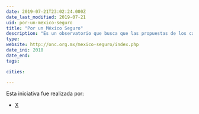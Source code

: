 ```yaml
---
date: 2019-07-21T23:02:24.000Z
date_last_modified: 2019-07-21
uid: por-un-mexico-seguro
title: "Por un México Seguro"
description: "Es un observatorio que busca que las propuestas de los candidatos estén acordes con el respeto a los derechos humanos y que deriven en acciones evaluables para optimizar la rendición de cuentas transversal en México."
type: 
website: http://onc.org.mx/mexico-seguro/index.php
date_ini: 2018
date_end: 
tags:

cities: 

---
```


Esta iniciativa fue realizada por:

- [X](/i/onc.html)
